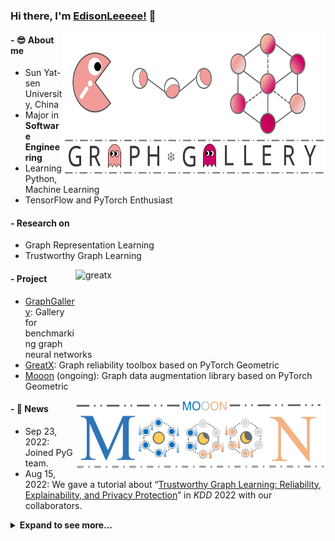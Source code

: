 ### Hi there, I'm [EdisonLeeeee!](https://github.com/EdisonLeeeee) 👋


<img align="right" height="230px" width="420px" alt="graphgallery" src="https://github.com/EdisonLeeeee/GraphGallery/blob/master/imgs/graphgallery.svg" />

#### - 😎 About me
- Sun Yat-sen University, China
- Major in **Software Engineering**
- Learning Python, Machine Learning
- TensorFlow and PyTorch Enthusiast


#### - Research on

+ Graph Representation Learning
+ Trustworthy Graph Learning

<img align="right" height="110px" width="400px" alt="greatx" src="https://github.com/EdisonLeeeee/GraphWar/blob/master/imgs/greatx.png" />


#### - Project
+ [GraphGallery](https://github.com/EdisonLeeeee/GraphGallery): Gallery for benchmarking graph neural networks
+ [GreatX](https://github.com/EdisonLeeeee/GreatX): Graph reliability toolbox based on PyTorch Geometric
+ [Mooon](https://github.com/EdisonLeeeee/Mooon) (ongoing): Graph data augmentation library based on PyTorch Geometric

<img align="right" height="110px" width="400px" alt="mooon" src="https://github.com/EdisonLeeeee/GMoon/blob/master/imgs/mooon.png" />

#### - 💨 News
+ Sep 23, 2022: Joined PyG team.
+ Aug 15, 2022: We gave a tutorial about “[Trustworthy Graph Learning: Reliability, Explainability, and Privacy Protection](https://ai.tencent.com/ailab/ml/twgl/)” in *KDD* 2022 with our collaborators.

<details>
<summary><b>Expand to see more...</b></summary>
  
 
* Apr 21, 2022: [Spiking Graph Convolutional Networks](https://arxiv.org/abs/2205.02767) has been accepted for presentation at *IJCAI* 2022
* Apr 30, 2021: [Understanding Structural Vulnerability in Graph Convolutional Networks](https://www.ijcai.org/proceedings/2021/310) has been accepted for presentation at *IJCAI* 2021
* Apr 27, 2021: [Adversarial Attack on Large Scale Graph](https://arxiv.org/abs/2009.03488) was accepted as a regular paper in *TKDE* 2021
* Feb 21, 2021: [GraphGallery: A Platform for Fast Benchmarking and Easy Development of Graph Neural Networks Based Intelligent Software](https://arxiv.org/abs/2102.07933) was accepted as an demonstrations track paper in *ICSE* 2021
  
</details>


